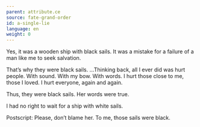 ```yaml
---
parent: attribute.ce
source: fate-grand-order
id: a-single-lie
language: en
weight: 0
---
```


Yes, it was a wooden ship with black sails.
It was a mistake for a failure of a man like me to seek salvation.

That’s why they were black sails.
…Thinking back, all I ever did was hurt people. With sound. With my bow. With words. I hurt those close to me, those I loved. I hurt everyone, again and again.

Thus, they were black sails.
Her words were true.

I had no right to wait for a ship with white sails.

Postscript:
Please, don’t blame her.
To me, those sails were black.
